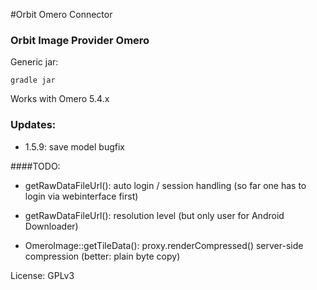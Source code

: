 #Orbit Omero Connector

### Orbit Image Provider Omero

Generic jar:

    gradle jar

Works with Omero 5.4.x

### Updates:
- 1.5.9: save model bugfix

####TODO:
- getRawDataFileUrl(): auto login / session handling (so far one has to login via webinterface first)
- getRawDataFileUrl(): resolution level  (but only user for Android Downloader)

- OmeroImage::getTileData(): proxy.renderCompressed() server-side compression (better: plain byte copy)

License: GPLv3